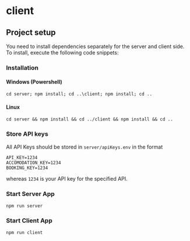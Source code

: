 # client

## Project setup
You need to install dependencies separately for the server and client side. To install, execute the following code snippets:
### Installation
#### Windows (Powershell)
```
cd server; npm install; cd ..\client; npm install; cd ..
```

#### Linux
```
cd server && npm install && cd ../client && npm install && cd ..
```

### Store API keys
All API Keys should be stored in `server/apiKeys.env` in the format 
```
API_KEY=1234
ACCOMODATION_KEY=1234
BOOKING_KEY=1234
```
whereas `1234` is your API key for the specified API.

### Start Server App
```
npm run server
```

### Start Client App
```
npm run client
```